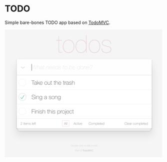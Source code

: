 # TODO

Simple bare-bones TODO app based on [TodoMVC](http://todomvc.com/).

![Screenshot](https://raw.githubusercontent.com/HackYourFutureBelgium/JavaScript2/master/Projects/todo/screenshot.png)
